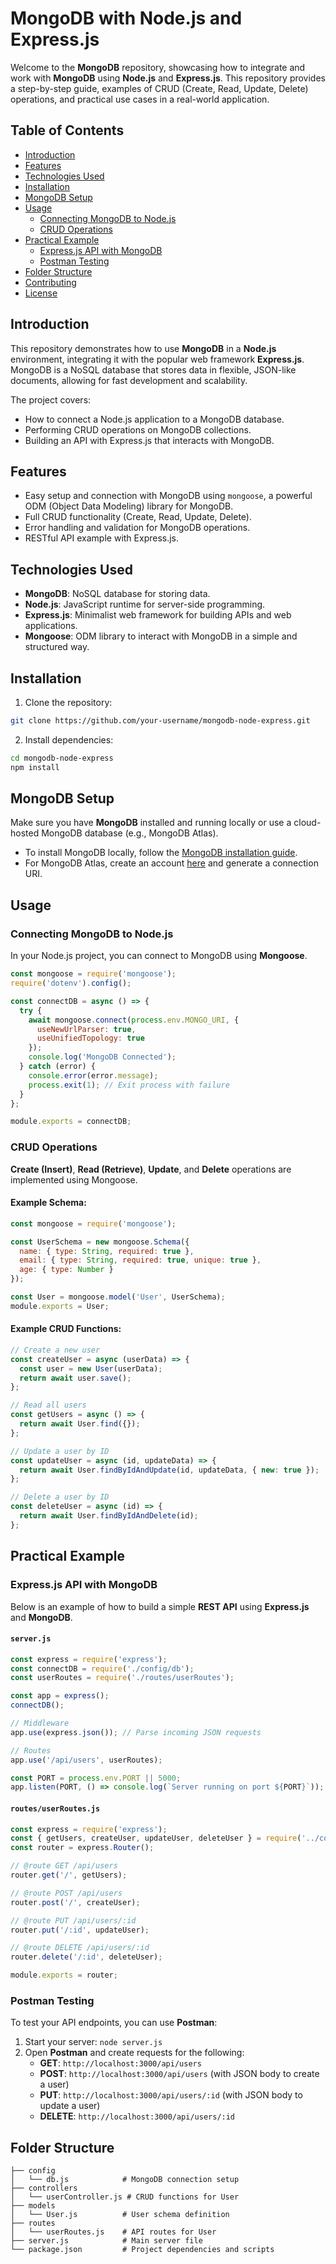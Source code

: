 

# MongoDB with Node.js and Express.js

Welcome to the **MongoDB** repository, showcasing how to integrate and work with **MongoDB** using **Node.js** and **Express.js**. This repository provides a step-by-step guide, examples of CRUD (Create, Read, Update, Delete) operations, and practical use cases in a real-world application.

## Table of Contents
- [Introduction](#introduction)
- [Features](#features)
- [Technologies Used](#technologies-used)
- [Installation](#installation)
- [MongoDB Setup](#mongodb-setup)
- [Usage](#usage)
  - [Connecting MongoDB to Node.js](#connecting-mongodb-to-nodejs)
  - [CRUD Operations](#crud-operations)
- [Practical Example](#practical-example)
  - [Express.js API with MongoDB](#expressjs-api-with-mongodb)
  - [Postman Testing](#postman-testing)
- [Folder Structure](#folder-structure)
- [Contributing](#contributing)
- [License](#license)

## Introduction

This repository demonstrates how to use **MongoDB** in a **Node.js** environment, integrating it with the popular web framework **Express.js**. MongoDB is a NoSQL database that stores data in flexible, JSON-like documents, allowing for fast development and scalability.

The project covers:
- How to connect a Node.js application to a MongoDB database.
- Performing CRUD operations on MongoDB collections.
- Building an API with Express.js that interacts with MongoDB.
  
## Features

- Easy setup and connection with MongoDB using `mongoose`, a powerful ODM (Object Data Modeling) library for MongoDB.
- Full CRUD functionality (Create, Read, Update, Delete).
- Error handling and validation for MongoDB operations.
- RESTful API example with Express.js.
  
## Technologies Used

- **MongoDB**: NoSQL database for storing data.
- **Node.js**: JavaScript runtime for server-side programming.
- **Express.js**: Minimalist web framework for building APIs and web applications.
- **Mongoose**: ODM library to interact with MongoDB in a simple and structured way.

## Installation

1. Clone the repository:

```bash
git clone https://github.com/your-username/mongodb-node-express.git
```

2. Install dependencies:

```bash
cd mongodb-node-express
npm install
```

## MongoDB Setup

Make sure you have **MongoDB** installed and running locally or use a cloud-hosted MongoDB database (e.g., MongoDB Atlas). 

- To install MongoDB locally, follow the [MongoDB installation guide](https://docs.mongodb.com/manual/installation/).
- For MongoDB Atlas, create an account [here](https://www.mongodb.com/cloud/atlas) and generate a connection URI.

## Usage

### Connecting MongoDB to Node.js

In your Node.js project, you can connect to MongoDB using **Mongoose**.

```javascript
const mongoose = require('mongoose');
require('dotenv').config();

const connectDB = async () => {
  try {
    await mongoose.connect(process.env.MONGO_URI, {
      useNewUrlParser: true,
      useUnifiedTopology: true
    });
    console.log('MongoDB Connected');
  } catch (error) {
    console.error(error.message);
    process.exit(1); // Exit process with failure
  }
};

module.exports = connectDB;
```

### CRUD Operations

**Create (Insert)**, **Read (Retrieve)**, **Update**, and **Delete** operations are implemented using Mongoose.

#### Example Schema:

```javascript
const mongoose = require('mongoose');

const UserSchema = new mongoose.Schema({
  name: { type: String, required: true },
  email: { type: String, required: true, unique: true },
  age: { type: Number }
});

const User = mongoose.model('User', UserSchema);
module.exports = User;
```

#### Example CRUD Functions:

```javascript
// Create a new user
const createUser = async (userData) => {
  const user = new User(userData);
  return await user.save();
};

// Read all users
const getUsers = async () => {
  return await User.find({});
};

// Update a user by ID
const updateUser = async (id, updateData) => {
  return await User.findByIdAndUpdate(id, updateData, { new: true });
};

// Delete a user by ID
const deleteUser = async (id) => {
  return await User.findByIdAndDelete(id);
};
```

## Practical Example

### Express.js API with MongoDB

Below is an example of how to build a simple **REST API** using **Express.js** and **MongoDB**.

#### `server.js`

```javascript
const express = require('express');
const connectDB = require('./config/db');
const userRoutes = require('./routes/userRoutes');

const app = express();
connectDB();

// Middleware
app.use(express.json()); // Parse incoming JSON requests

// Routes
app.use('/api/users', userRoutes);

const PORT = process.env.PORT || 5000;
app.listen(PORT, () => console.log(`Server running on port ${PORT}`));
```

#### `routes/userRoutes.js`

```javascript
const express = require('express');
const { getUsers, createUser, updateUser, deleteUser } = require('../controllers/userController');
const router = express.Router();

// @route GET /api/users
router.get('/', getUsers);

// @route POST /api/users
router.post('/', createUser);

// @route PUT /api/users/:id
router.put('/:id', updateUser);

// @route DELETE /api/users/:id
router.delete('/:id', deleteUser);

module.exports = router;
```

### Postman Testing

To test your API endpoints, you can use **Postman**:
1. Start your server: `node server.js`
2. Open **Postman** and create requests for the following:
   - **GET**: `http://localhost:3000/api/users`
   - **POST**: `http://localhost:3000/api/users` (with JSON body to create a user)
   - **PUT**: `http://localhost:3000/api/users/:id` (with JSON body to update a user)
   - **DELETE**: `http://localhost:3000/api/users/:id`

## Folder Structure

```
├── config
│   └── db.js            # MongoDB connection setup
├── controllers
│   └── userController.js # CRUD functions for User
├── models
│   └── User.js          # User schema definition
├── routes
│   └── userRoutes.js    # API routes for User
├── server.js            # Main server file
└── package.json         # Project dependencies and scripts
```

